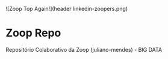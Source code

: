 ![Zoop Top Again!](header linkedin-zoopers.png)
# Zoop Repo
Repositório Colaborativo da Zoop (juliano-mendes) - BIG DATA
